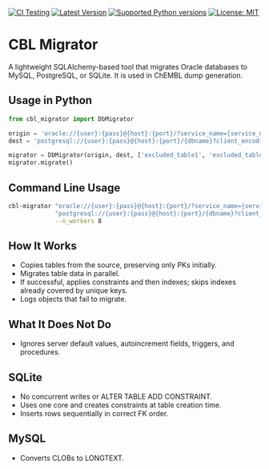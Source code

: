 [![CI Testing](https://github.com/chembl/cbl_migrator/workflows/CI/badge.svg)](https://github.com/chembl/cbl_migrator/actions?query=workflow%3ACI+branch%3Amaster)
[![Latest Version](https://img.shields.io/pypi/v/cbl_migrator.svg)](https://pypi.python.org/pypi/cbl_migrator/)
[![Supported Python versions](https://img.shields.io/pypi/pyversions/cbl_migrator.svg)](https://pypi.python.org/pypi/cbl_migrator/)
[![License: MIT](https://img.shields.io/badge/License-MIT-yellow.svg)](https://opensource.org/licenses/MIT)

# CBL Migrator

A lightweight SQLAlchemy-based tool that migrates Oracle databases to MySQL, PostgreSQL, or SQLite. It is used in ChEMBL dump generation.

## Usage in Python
```python
from cbl_migrator import DbMigrator

origin = 'oracle://{user}:{pass}@{host}:{port}/?service_name={service_name}&encoding=utf8'
dest = 'postgresql://{user}:{pass}@{host}:{port}/{dbname}?client_encoding=utf8'

migrator = DbMigrator(origin, dest, ['excluded_table1', 'excluded_table2'], n_workers=4)
migrator.migrate()
```

## Command Line Usage
```bash
cbl-migrator "oracle://{user}:{pass}@{host}:{port}/?service_name={service_name}&encoding=utf8" \
             "postgresql://{user}:{pass}@{host}:{port}/{dbname}?client_encoding=utf8" \
             --n_workers 8
```

## How It Works
- Copies tables from the source, preserving only PKs initially.  
- Migrates table data in parallel.  
- If successful, applies constraints and then indexes; skips indexes already covered by unique keys.  
- Logs objects that fail to migrate.

## What It Does Not Do
- Ignores server default values, autoincrement fields, triggers, and procedures.

## SQLite
- No concurrent writes or ALTER TABLE ADD CONSTRAINT.  
- Uses one core and creates constraints at table creation time.  
- Inserts rows sequentially in correct FK order.

## MySQL
- Converts CLOBs to LONGTEXT.
